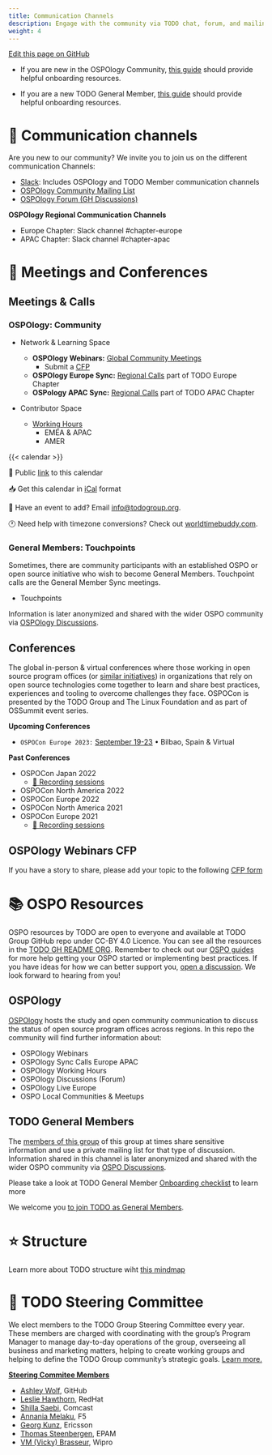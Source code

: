 ```yaml
---
title: Communication Channels
description: Engage with the community via TODO chat, forum, and mailing list
weight: 4
---
```


[Edit this page on GitHub](https://github.com/todogroup/todogroup.org)

* If you are new in the OSPOlogy Community, [this guide](https://github.com/todogroup/governance/blob/main/onboarding/community.md#todo-community-onboarding) should provide helpful onboarding resources.

* If you are a new TODO General Member, [this guide](https://github.com/todogroup/governance/blob/main/onboarding/general-member.md) should provide helpful onboarding resources.


# 💬 Communication channels

Are you new to our community? We invite you to join us on the different communication Channels:

* [Slack](https://join.slack.com/t/thetodogroup/shared_invite/zt-169ok18cz-Pi6tpVHTeW9254d1FpkLew): Includes OSPOlogy and TODO Member communication channels
* [OSPOlogy Community Mailing List](https://docs.google.com/forms/d/e/1FAIpQLSeU0YGM_IJ6gY8E5IIiwXKD_FZi3kAVc4E9_-3dtTDyKMSjdA/viewform)
* [OSPOlogy Forum (GH Discussions)](https://github.com/todogroup/ospology/discussions)

**OSPOlogy Regional Communication Channels**

* Europe Chapter: Slack channel #chapter-europe
* APAC Chapter: Slack channel #chapter-apac

# 🙋 Meetings and Conferences

## Meetings & Calls

### OSPOlogy: Community

* Network & Learning Space

    * **OSPOlogy Webinars:** [Global Community Meetings](https://github.com/todogroup/ospology/tree/main/meetings#ospology-monthly-meetings)
        * Submit a [CFP](https://github.com/todogroup/ospology/issues/new/choose)
    * **OSPOlogy Europe Sync:** [Regional Calls](https://github.com/todogroup/ospology#todo-eu-chapter-sync-meetings-monthly) part of TODO Europe Chapter
    * **OSPology APAC Sync:** [Regional Calls](https://github.com/todogroup/ospology/discussions/67) part of TODO APAC Chapter

* Contributor Space

    * [Working Hours](https://github.com/todogroup/work-day-activities)
        * EMEA & APAC
        * AMER

{{< calendar >}}


📅 Public [link](https://calendar.google.com/calendar/embed?src=c_cpd890ckcd8lgtqak65o6413ts%40group.calendar.google.com&ctz=Europe%2FMadrid) to this calendar

📥 Get this calendar in [iCal](https://calendar.google.com/calendar/ical/c_cpd890ckcd8lgtqak65o6413ts%40group.calendar.google.com/public/basic.ics) format

📨 Have an event to add? Email info@todogroup.org.

🕐 Need help with timezone conversions? Check out [worldtimebuddy.com](worldtimebuddy.com).


### General Members: Touchpoints

Sometimes, there are community participants with an established OSPO or open source initiative who wish to become General Members. Touchpoint calls are the General Member Sync meetings.

* Touchpoints

Information is later anonymized and shared with the wider OSPO community via [OSPOlogy Discussions](https://github.com/todogroup/ospology/discussions).

## Conferences

The global in-person & virtual conferences where those working in open source program offices (or [similar initiatives](https://github.com/todogroup/ospology/discussions/16)) in organizations that rely on open source technologies come together to learn and share best practices, experiences and tooling to overcome challenges they face. 
OSPOCon is presented by the TODO Group and The Linux Foundation and as part of OSSummit event series.

**Upcoming Conferences**

* `OSPOCon Europe 2023:` [September 19-23](https://events.linuxfoundation.org/open-source-summit-europe/) • Bilbao, Spain & Virtual

**Past Conferences**

* OSPOCon Japan 2022
    * [🍿 Recording sessions](https://youtu.be/McAy3_JiB08)
* OSPOCon North America 2022
* OSPOCon Europe 2022
* OSPOCon North America 2021
* OSPOCon Europe 2021
    * [🍿 Recording sessions](https://www.youtube.com/watch?v=5ML8EaXV3Vk&list=PLbzoR-pLrL6q-dYnjrPbF5in7VR4-8-ZU&ab_channel=TheLinuxFoundation)

## OSPOlogy Webinars CFP

If you have a story to share, please add your topic to the following [CFP form](https://github.com/todogroup/ospology/issues/new/choose)

# 📚 OSPO Resources

OSPO resources by TODO are open to everyone and available at TODO Group GitHub repo under CC-BY 4.0 Licence. You can see all the resources in the [TODO GH README ORG](https://github.com/todogroup#-discover-the-todo-resources-and-initiatives). Remember to check out our [OSPO guides](https://todogroup.org/guides/) for more help getting your OSPO started or implementing best practices. If you have ideas for how we can better support you, [open a discussion](https://github.com/todogroup/ospology/discussions). We look forward to hearing from you! 

## OSPOlogy

[OSPOlogy](https://github.com/todogroup/ospology) hosts the study and open community communication to discuss the status of open source program offices across regions. In this repo the community will find further information about:

* OSPOlogy Webinars
* OSPOlogy Sync Calls
        Europe
        APAC
* OSPOlogy Working Hours
* OSPOlogy Discussions (Forum)
* OSPOlogy Live Europe
* OSPO Local Communities & Meetups


## TODO General Members

The [members of this group](/members) of this group at times share sensitive information and use a private mailing list for that type of discussion. Information shared in this channel is later anonymized and shared with the wider OSPO community via [OSPO Discussions](https://github.com/todogroup/ospology/discussions).

Please take a look at TODO General Member [Onboarding checklist](https://github.com/todogroup/governance/blob/main/onboarding/general-member.md) to learn more

We welcome you [to join TODO as General Members](/join).

# ⭐️ Structure

Learn more about TODO structure wiht [this mindmap](https://github.com/todogroup/governance/blob/main/TODO%20Structure/structure-mindmap.md#todo-groups-structure)


# 🧩 TODO Steering Committee

We elect members to the TODO Group Steering Committee every year. These members are charged with coordinating with the group’s Program Manager to manage day-to-day operations of the group, overseeing all business and marketing matters, helping to create working groups and helping to define the TODO Group community’s strategic goals. [Learn more.](https://github.com/todogroup/governance/blob/master/CHARTER.adoc)

[**Steering Commitee Members**](https://github.com/todogroup/governance#todo-steering-committee-tsc)

- [Ashley Wolf](https://github.com/ashleywolf), GitHub
- [Leslie Hawthorn](), RedHat
- [Shilla Saebi](https://github.com/shillasaebi), Comcast
- [Annania Melaku](), F5 
- [Georg Kunz](https://github.com/gkunz), Ericsson
- [Thomas Steenbergen](https://github.com/tsteenbe), EPAM
- [VM (Vicky) Brasseur](https://github.com/vmbrasseur), Wipro






